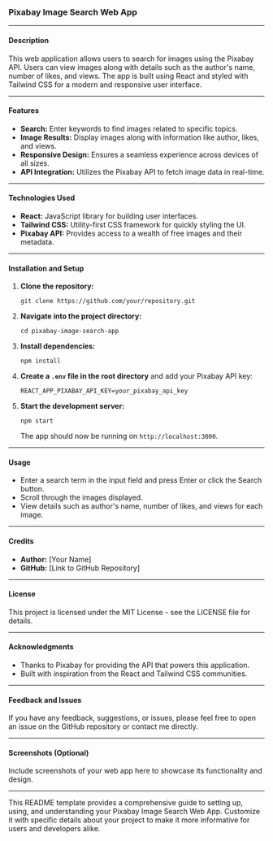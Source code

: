 ### Pixabay Image Search Web App

---

#### Description
This web application allows users to search for images using the Pixabay API. Users can view images along with details such as the author's name, number of likes, and views. The app is built using React and styled with Tailwind CSS for a modern and responsive user interface.

---

#### Features
- **Search:** Enter keywords to find images related to specific topics.
- **Image Results:** Display images along with information like author, likes, and views.
- **Responsive Design:** Ensures a seamless experience across devices of all sizes.
- **API Integration:** Utilizes the Pixabay API to fetch image data in real-time.

---

#### Technologies Used
- **React:** JavaScript library for building user interfaces.
- **Tailwind CSS:** Utility-first CSS framework for quickly styling the UI.
- **Pixabay API:** Provides access to a wealth of free images and their metadata.

---

#### Installation and Setup
1. **Clone the repository:**
   ```
   git clone https://github.com/your/repository.git
   ```
   
2. **Navigate into the project directory:**
   ```
   cd pixabay-image-search-app
   ```

3. **Install dependencies:**
   ```
   npm install
   ```

4. **Create a `.env` file in the root directory** and add your Pixabay API key:
   ```
   REACT_APP_PIXABAY_API_KEY=your_pixabay_api_key
   ```

5. **Start the development server:**
   ```
   npm start
   ```
   The app should now be running on `http://localhost:3000`.

---

#### Usage
- Enter a search term in the input field and press Enter or click the Search button.
- Scroll through the images displayed.
- View details such as author's name, number of likes, and views for each image.

---

#### Credits
- **Author:** [Your Name]
- **GitHub:** [Link to GitHub Repository]

---

#### License
This project is licensed under the MIT License - see the LICENSE file for details.

---

#### Acknowledgments
- Thanks to Pixabay for providing the API that powers this application.
- Built with inspiration from the React and Tailwind CSS communities.

---

#### Feedback and Issues
If you have any feedback, suggestions, or issues, please feel free to open an issue on the GitHub repository or contact me directly.

---

#### Screenshots (Optional)
Include screenshots of your web app here to showcase its functionality and design.

---

This README template provides a comprehensive guide to setting up, using, and understanding your Pixabay Image Search Web App. Customize it with specific details about your project to make it more informative for users and developers alike.
